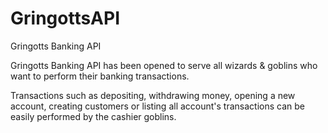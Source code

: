 # GringottsAPI
Gringotts Banking API

Gringotts Banking API has been opened to serve all wizards & goblins who want to perform their banking transactions.

Transactions such as depositing, withdrawing money, opening a new account, creating customers or listing all account's transactions can be easily performed by the cashier goblins.
